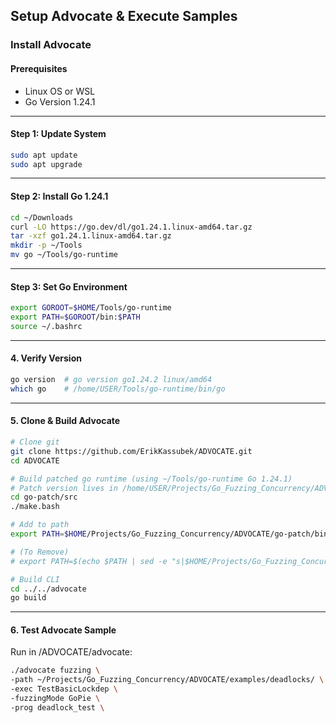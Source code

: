 
## Setup Advocate & Execute Samples

### Install Advocate

#### Prerequisites
- Linux OS or WSL
- Go Version 1.24.1

--- 

#### Step 1: Update System

```bash
sudo apt update
sudo apt upgrade
```

---

#### Step 2: Install Go 1.24.1
```bash
cd ~/Downloads 
curl -LO https://go.dev/dl/go1.24.1.linux-amd64.tar.gz
tar -xzf go1.24.1.linux-amd64.tar.gz
mkdir -p ~/Tools
mv go ~/Tools/go-runtime
```

---

#### Step 3: Set Go Environment
```bash
export GOROOT=$HOME/Tools/go-runtime
export PATH=$GOROOT/bin:$PATH
source ~/.bashrc 
```

---

#### 4. Verify Version
```bash
go version  # go version go1.24.2 linux/amd64
which go    # /home/USER/Tools/go-runtime/bin/go
```

---

#### 5. Clone & Build Advocate
```bash
# Clone git
git clone https://github.com/ErikKassubek/ADVOCATE.git
cd ADVOCATE

# Build patched go runtime (using ~/Tools/go-runtime Go 1.24.1)
# Patch version lives in /home/USER/Projects/Go_Fuzzing_Concurrency/ADVOCATE/go-patch/bin/go
cd go-patch/src
./make.bash

# Add to path
export PATH=$HOME/Projects/Go_Fuzzing_Concurrency/ADVOCATE/go-patch/bin:$PATH

# (To Remove)
# export PATH=$(echo $PATH | sed -e "s|$HOME/Projects/Go_Fuzzing_Concurrency/ADVOCATE/go-patch/bin:||") 

# Build CLI
cd ../../advocate
go build
```

---


#### 6. Test Advocate Sample
Run in /ADVOCATE/advocate:
```bash
./advocate fuzzing \
-path ~/Projects/Go_Fuzzing_Concurrency/ADVOCATE/examples/deadlocks/ \
-exec TestBasicLockdep \
-fuzzingMode GoPie \
-prog deadlock_test \